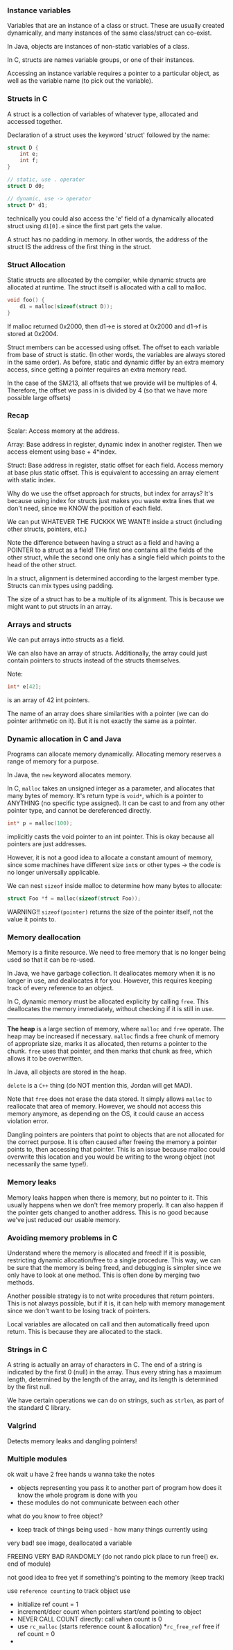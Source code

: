 ### Instance variables

Variables that are an instance of a class or struct. These are usually created dynamically, and many instances of the same class/struct can co-exist.

In Java, objects are instances of non-static variables of a class.

In C, structs are names variable groups, or one of their instances.

Accessing an instance variable requires a pointer to a particular object, as well as the variable name (to pick out the variable).

### Structs in C

A struct is a collection of variables of whatever type, allocated and accessed together.

Declaration of a struct uses the keyword 'struct' followed by the name:

```c
struct D {
    int e;
    int f;
}

// static, use . operator
struct D d0;

// dynamic, use -> operator
struct D* d1;
```

technically you could also access the 'e' field of a dynamically allocated struct using ```d1[0].e``` since the first part gets the value.

A struct has no padding in memory. In other words, the address of the struct IS the address of the first thing in the struct.

### Struct Allocation

Static structs are allocated by the compiler, while dynamic structs are allocated at runtime. The struct itself is allocated with a call to malloc.

```c
void foo() {
    d1 = malloc(sizeof(struct D));
}
```
If malloc returned 0x2000, then d1->e is stored at 0x2000 and d1->f is stored at 0x2004.

Struct members can be accessed using offset. The offset to each variable from base of struct is static. (In other words, the variables are always stored in the same order). As before, static and dynamic differ by an extra memory access, since getting a pointer requires an extra memory read.

In the case of the SM213, all offsets that we provide will be multiples of 4. Therefore, the offset we pass in is divided by 4 (so that we have more possible large offsets)

### Recap

Scalar: Access memory at the address.

Array: Base address in register, dynamic index in another register. Then we access element using base + 4*index.

Struct: Base address in register, static offset for each field. Access memory at base plus static offset. This is equivalent to accessing an array element with static index.

Why do we use the offset approach for structs, but index for arrays? It's because using index for structs just makes you waste extra lines that we don't need, since we KNOW the position of each field.

We can put WHATEVER THE FUCKKK WE WANT!! inside a struct (including other structs, pointers, etc.)

Note the difference between having a struct as a field and having a POINTER to a struct as a field! THe first one contains all the fields of the other struct, while the second one only has a single field which points to the head of the other struct.

In a struct, alignment is determined according to the largest member type. Structs can mix types using padding.

The size of a struct has to be a multiple of its alignment. This is because we might want to put structs in an array.

### Arrays and structs

We can put arrays intto structs as a field.

We can also have an array of structs. Additionally, the array could just contain pointers to structs instead of the structs themselves.

Note:

```cpp
int* e[42];
```

is an array of 42 int pointers.

The name of an array does share similarities with a pointer (we can do pointer arithmetic on it). But it is not exactly the same as a pointer.

### Dynamic allocation in C and Java

Programs can allocate memory dynamically. Allocating memory reserves a range of memory for a purpose.

In Java, the ```new``` keyword allocates memory.

In C, ```malloc``` takes an unsigned integer as a parameter, and allocates that many bytes of memory. It's return type is ```void*```, which is a pointer to ANYTHING (no specific type assigned). It can be cast to and from any other pointer type, and cannot be dereferenced directly.

```cpp
int* p = malloc(100);
```

implicitly casts the void pointer to an int pointer. This is okay because all pointers are just addresses.

However, it is not a good idea to allocate a constant amount of memory, since some machines have different size ```int```s or other types $\rightarrow$ the code is no longer universally applicable.

We can nest ```sizeof``` inside malloc to determine how many bytes to allocate:

```cpp
struct Foo *f = malloc(sizeof(struct Foo));
```

WARNING!! ```sizeof(pointer)``` returns the size of the pointer itself, not the value it points to.


### Memory deallocation

Memory is a finite resource. We need to free memory that is no longer being used so that it can be re-used.

In Java, we have garbage collection. It deallocates memory when it is no longer in use, and deallocates it for you. However, this requires keeping track of every reference to an object.

In C, dynamic memory must be allocated explicity by calling ```free```. This deallocates the memory immediately, without checking if it is still in use.

---

**The heap** is a large section of memory, where ```malloc``` and ```free``` operate. The heap may be increased if necessary. ```malloc``` finds a free chunk of memory of appropriate size, marks it as allocated, then returns a pointer to the chunk. ```free``` uses that pointer, and then marks that chunk as free, which allows it to be overwritten. 

In Java, all objects are stored in the heap.

```delete``` is a ```C++``` thing (do NOT mention this, Jordan will get MAD).

Note that ```free``` does not erase the data stored. It simply allows ```malloc``` to reallocate that area of memory. However, we should not access this memory anymore, as depending on the OS, it could cause an access violation error.

Dangling pointers are pointers that point to objects that are not allocated for the correct purpose. It is often caused after freeing the memory a pointer points to, then accessing that pointer. This is an issue because malloc could overwrite this location and you would be writing to the wrong object (not necessarily the same type!).

### Memory leaks

Memory leaks happen when there is memory, but no pointer to it. This usually happens when we don't free memory properly. It can also happen if the pointer gets changed to another address. This is no good because we've just reduced our usable memory.

### Avoiding memory problems in C

Understand where the memory is allocated and freed! If it is possible, restricting dynamic allocation/free to a single procedure. This way, we can be sure that the memory is being freed, and debugging is simpler since we only have to look at one method. This is often done by merging two methods.

Another possible strategy is to not write procedures that return pointers. This is not always possible, but if it is, it can help with memory management since we don't want to be losing track of pointers.

Local variables are allocated on call and then automatically freed upon return. This is because they are allocated to the stack.

### Strings in C

A string is actually an array of characters in C. The end of a string is indicated by the first 0 (null) in the array. Thus every string has a maximum length, determined by the length of the array, and its length is determined by the first null.

We have certain operations we can do on strings, such as ```strlen```, as part of the standard C library.

### Valgrind

Detects memory leaks and dangling pointers!


### Multiple modules

ok wait u have 2 free hands u wanna take the notes
* objects representing you pass it to another part of program how does it know the whole program is done with you
* these modules do not communicate between each other

what do you know to free object?
* keep track of things being used - how many things currently using 

very bad! see image, deallocated a variable

FREEING VERY BAD RANDOMLY (do not rando pick place to run free() ex. end of module)

not good idea to free yet if something's pointing to the memory (keep track)

use ```reference counting``` to track object use
* initialize ref count = 1
* increment/decr count when pointers start/end pointing to object
* NEVER CALL COUNT directly: call when count is 0
* use ```rc_malloc``` (starts reference count & allocation)
*```rc_free_ref``` free if ref count = 0
* 